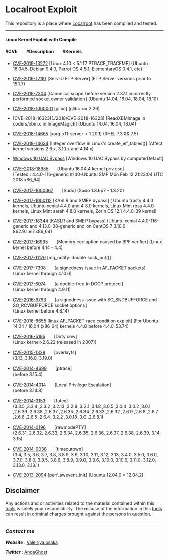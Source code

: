 # Localroot Exploit

This repository is a place where [Localroot](./) has been compiled and tested.


***
#### Linux Kernel Exploit with Compile
#### #CVE　　#Description　　#Kernels  

- [CVE-2019-13272](./2019/CVE-2019/13272)  [Linux 4.10 < 5.1.17 PTRACE_TRACEME]
(Ubuntu 16.04.5, Debian 9.4.0, Parrot OS 4.5.1, ElementaryOS 0.4.1, etc)

- [CVE-2019-12181](./2019/CVE-2019-12181)  [Serv-U FTP Server]
(FTP Server versions prior to 15.1.7)

- [CVE-2019-7304](./2019/CVE-2019-7304)  [Canonical snapd before version 2.37.1 incorrectly performed socket owner validation]
(Ubuntu 14.04, 16.04, 18.04, 18.10)

- [CVE-2018-1000001](./2018/CVE-2018-1000001/)  [glibc]
(glibc <= 2.26)

- [CVE-2018-16323[(./2018/CVE-2018-16323)  [ReadXBMImage in coders/xbm.c in ImageMagick]
(Ubuntu 14.04, 16.04, 18.04)

- [CVE-2018-14665](./2018/CVE-2018-14665)  [xorg-x11-server < 1.20.1]
(RHEL 7.3 && 7.5)

- [CVE-2018-14634](./2018/CVE-2018-14634)  [Integer overflow in Linux's create_elf_tables()]
(Affect kernel versions 2.6.x, 3.10.x and 4.14.x)

- [Windows 10 UAC Bypass](./Windows)  [Windows 10 UAC Bypass by computerDefault]

- [CVE–2018–18955](./2018/)　　[Ubuntu 16.04.4 kernel priv esc]  
(Tested : 4.4.0-116-generic #140-Ubuntu SMP Mon Feb 12 21:23:04 UTC 2018 x86_64) 

- [CVE-2017-1000367](./2017/CVE-2017-1000367)　　[Sudo]
(Sudo 1.8.6p7 - 1.8.20)  

- [CVE-2017-1000112](./2017/CVE-2017-1000112)  [KASLR and SMEP bypass]
( Ubuntu trusty 4.4.0 kernels, Ubuntu xenial 4.4.0 and 4.8.0 kernels, Linux Mint rosa 4.4.0 kernels, Linux Mint sarah 4.8.0 kernels, Zorin OS 12.1 4.4.0-39 kernel)

- [CVE-2017-18344](./2017/CVE-2017-18344)  [KASLR and SMEP bypass]
(Ubuntu xenial 4.4.0-116-generic and 4.13.0-38-generic and on CentOS 7 3.10.0-862.9.1.el7.x86_64)

- [CVE-2017-16995](./2017/CVE-2017-16995)　　[Memory corruption caused by BPF verifier] 
(Linux kernel before 4.14 - 4.4)

- [CVE-2017-11176](./2017/CVE-2017-11176)  [mq_notify: double sock_put()]

- [CVE-2017-7308](./2017/CVE-2017-7308)　　[a signedness issue in AF\_PACKET sockets]  
(Linux kernel through 4.10.6)  

- [CVE-2017-6074](./2017/CVE-2017-6074)　　[a double-free in DCCP protocol]  
(Linux kernel through 4.9.11)  

- [CVE-2016-9793](./2016/CVE-2016-9793)　　[a signedness issue with SO\_SNDBUFFORCE and SO\_RCVBUFFORCE socket options]  
(Linux kernel before 4.8.14)  

- [CVE-2016-8655](./2016/CVE-2016-8655)  [linux AF_PACKET race condition exploit]
(For Ubuntu 14.04 / 16.04 (x86_64) kernels 4.4.0 before 4.4.0-53.74)

- [CVE-2016-5195](./2016/CVE-2016-5195)　　[Dirty cow]  
(Linux kernel>2.6.22 (released in 2007))  

- [CVE-2015-1328](./2015/CVE-2015-1328)　　[overlayfs]  
(3.13, 3.16.0, 3.19.0)  

- [CVE-2014-4699](./2014/CVE-2014-4699)　　[ptrace]  
(before 3.15.4)  

- [CVE-2014-4014](./2014/CVE-2014-4014)　　[Local Privilege Escalation]  
(before 3.14.8)  

- [CVE-2014-3153](./2014/CVE-2014-3153)　　[futex]  
(3.3.5 ,3.3.4 ,3.3.2 ,3.2.13 ,3.2.9 ,3.2.1 ,3.1.8 ,3.0.5 ,3.0.4 ,3.0.2 ,3.0.1 ,2.6.39 ,2.6.38 ,2.6.37 ,2.6.35 ,2.6.34 ,2.6.33 ,2.6.32 ,2.6.9 ,2.6.8 ,2.6.7 ,2.6.6 ,2.6.5 ,2.6.4 ,3.2.2 ,3.0.18 ,3.0 ,2.6.8.1)  

- [CVE-2014-0196](./2014/CVE-2014-0196)　　[rawmodePTY]  
(2.6.31, 2.6.32, 2.6.33, 2.6.34, 2.6.35, 2.6.36, 2.6.37, 2.6.38, 2.6.39, 3.14, 3.15)  

- [CVE-2014-0038](./2014/CVE-2014-0038)　　[timeoutpwn]  
(3.4, 3.5, 3.6, 3.7, 3.8, 3.8.9, 3.9, 3.10, 3.11, 3.12, 3.13, 3.4.0, 3.5.0, 3.6.0, 3.7.0, 3.8.0, 3.8.5, 3.8.6, 3.8.9, 3.9.0, 3.9.6, 3.10.0, 3.10.6, 3.11.0, 3.12.0, 3.13.0, 3.13.1)  

- [CVE-2013-2094](./2013/CVE-2013-2094/)  [perf_swevent_init]
(Ubuntu 12.04.0 > 12.04.2)


## Disclaimer
Any actions and or activities related to the material contained within this [tools](./) is solely your responsibility. The misuse of the information in this [tools](./) can result in criminal charges brought against the persons in question.

***

### ***Contact me***
***Website*** : [Valeiriya.osaka](https://valeiriya.osaka/)

***Twitter*** : [AnoaGhost](https://twitter.com/AnoaGhost)
###
